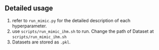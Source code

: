 ## Detailed usage
1. refer to ```run_mimic.py``` for the detailed description of each hyperparameter.
2. use ```scripts/run_mimic_ihm.sh``` to run. Change the path of Dataset at ```scripts/run_mimic_ihm.sh```  
3. Datasets are stored as ```.pkl```.





